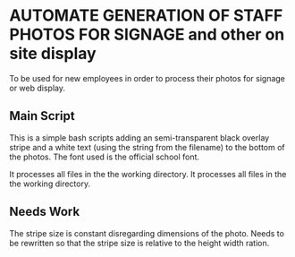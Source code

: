 # AUTOMATE GENERATION OF STAFF PHOTOS FOR SIGNAGE and other on site display

To be used for new employees in order to process their photos for signage or web display.

## Main Script

This is a simple bash scripts adding an semi-transparent black overlay stripe and a white text (using the string from the filename) to the bottom of the photos. The font used is the official school font.

It processes all files in the the working directory. It processes all files in the the working directory.

## Needs Work

The stripe size is constant disregarding dimensions of the photo. Needs to be rewritten so that the stripe size is relative to the height width ration.